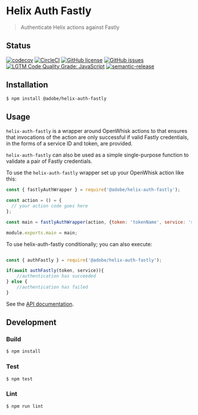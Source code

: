 # Helix Auth Fastly

> Authenticate Helix actions against Fastly

## Status
[![codecov](https://img.shields.io/codecov/c/github/adobe/helix-auth-fastly.svg)](https://codecov.io/gh/adobe/helix-auth-fastly)
[![CircleCI](https://img.shields.io/circleci/project/github/adobe/helix-auth-fastly.svg)](https://circleci.com/gh/adobe/helix-auth-fastly)
[![GitHub license](https://img.shields.io/github/license/adobe/helix-auth-fastly.svg)](https://github.com/adobe/helix-auth-fastly/blob/master/LICENSE.txt)
[![GitHub issues](https://img.shields.io/github/issues/adobe/helix-auth-fastly.svg)](https://github.com/adobe/helix-auth-fastly/issues)
[![LGTM Code Quality Grade: JavaScript](https://img.shields.io/lgtm/grade/javascript/g/adobe/helix-auth-fastly.svg?logo=lgtm&logoWidth=18)](https://lgtm.com/projects/g/adobe/helix-auth-fastly)
[![semantic-release](https://img.shields.io/badge/%20%20%F0%9F%93%A6%F0%9F%9A%80-semantic--release-e10079.svg)](https://github.com/semantic-release/semantic-release)

## Installation

```bash
$ npm install @adobe/helix-auth-fastly
```

## Usage

`helix-auth-fastly` is a wrapper around OpenWhisk actions to that ensures that invocations of the action are only successful if valid Fastly credentials, in the forms of a service ID and token, are provided.

`helix-auth-fastly` can also be used as a simple single-purpose function to validate a pair of Fastly credentials.

To use the `helix-auth-fastly` wrapper set up your OpenWhisk action like this:

```javascript
const { fastlyAuthWrapper } = require('@adobe/helix-auth-fastly'); 

const action = () = {
  // your action code goes here
};

const main = fastlyAuthWrapper(action, {token: 'tokenName', service: 'serviceName'});

module.exports.main = main;
```

To use helix-auth-fastly conditionally; you can also execute:
```javascript

const { authFastly } = require('@adobe/helix-auth-fastly');

if(await authFastly(token, service)){
    //authentication has succeeded
} else {
    //authentication has failed
}
```

See the [API documentation](docs/API.md).

## Development

### Build

```bash
$ npm install
```

### Test

```bash
$ npm test
```

### Lint

```bash
$ npm run lint
```

